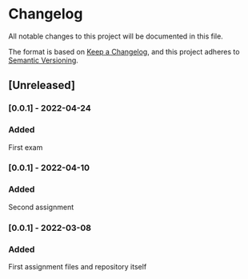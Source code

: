  # Changelog
All notable changes to this project will be documented in this file.

The format is based on [Keep a Changelog](https://keepachangelog.com/en/1.0.0/),
and this project adheres to [Semantic Versioning](https://semver.org/spec/v2.0.0.html).

## [Unreleased]

### [0.0.1] - 2022-04-24
### Added
First exam

### [0.0.1] - 2022-04-10
### Added
Second assignment

### [0.0.1] - 2022-03-08
### Added
First assignment files and repository itself

